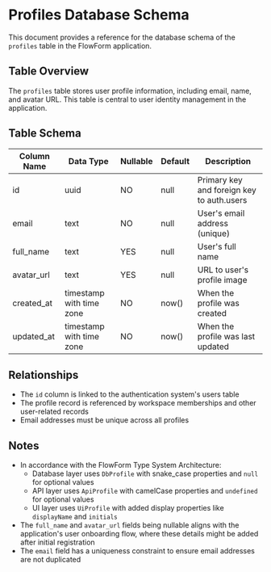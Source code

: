 # Profiles Database Schema

This document provides a reference for the database schema of the `profiles` table in the FlowForm application.

## Table Overview

The `profiles` table stores user profile information, including email, name, and avatar URL. This table is central to user identity management in the application.

## Table Schema

| Column Name          | Data Type                | Nullable | Default        | Description                               |
|----------------------|--------------------------|----------|----------------|-------------------------------------------|
| id                   | uuid                     | NO       | null           | Primary key and foreign key to auth.users |
| email                | text                     | NO       | null           | User's email address (unique)             |
| full_name            | text                     | YES      | null           | User's full name                          |
| avatar_url           | text                     | YES      | null           | URL to user's profile image               |
| created_at           | timestamp with time zone | NO       | now()          | When the profile was created              |
| updated_at           | timestamp with time zone | NO       | now()          | When the profile was last updated         |

## Relationships

- The `id` column is linked to the authentication system's users table
- The profile record is referenced by workspace memberships and other user-related records
- Email addresses must be unique across all profiles

## Notes

- In accordance with the FlowForm Type System Architecture:
  - Database layer uses `DbProfile` with snake_case properties and `null` for optional values
  - API layer uses `ApiProfile` with camelCase properties and `undefined` for optional values
  - UI layer uses `UiProfile` with added display properties like `displayName` and `initials`
- The `full_name` and `avatar_url` fields being nullable aligns with the application's user onboarding flow, where these details might be added after initial registration
- The `email` field has a uniqueness constraint to ensure email addresses are not duplicated
